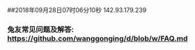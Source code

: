 ##2018年09月28日07时06分10秒 142.93.179.239
### 兔友常见问题及解答: https://github.com/wanggonging/d/blob/w/FAQ.md
